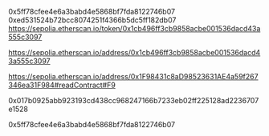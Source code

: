 0x5ff78cfee4e6a3babd4e5868bf7fda8122746b07
0xed531524b72bcc8074251f4366b5dc5ff182db07
https://sepolia.etherscan.io/token/0x1cb496ff3cb9858acbe001536dacd43a555c3097

https://sepolia.etherscan.io/address/0x1cb496ff3cb9858acbe001536dacd43a555c3097


https://sepolia.etherscan.io/address/0x1F98431c8aD98523631AE4a59f267346ea31F984#readContract#F9

0x017b0925abb923193cd438cc968247166b7233eb02ff225128ad2236707e1528

0x5ff78cfee4e6a3babd4e5868bf7fda8122746b07
